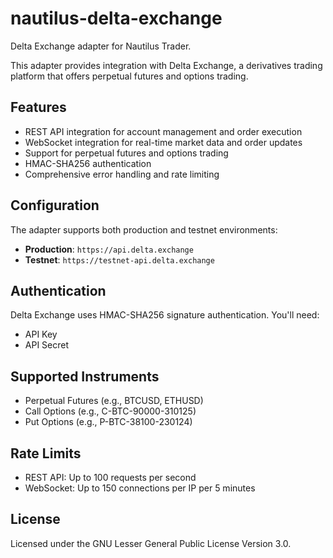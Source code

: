 # nautilus-delta-exchange

Delta Exchange adapter for Nautilus Trader.

This adapter provides integration with Delta Exchange, a derivatives trading platform
that offers perpetual futures and options trading.

## Features

- REST API integration for account management and order execution
- WebSocket integration for real-time market data and order updates
- Support for perpetual futures and options trading
- HMAC-SHA256 authentication
- Comprehensive error handling and rate limiting

## Configuration

The adapter supports both production and testnet environments:

- **Production**: `https://api.delta.exchange`
- **Testnet**: `https://testnet-api.delta.exchange`

## Authentication

Delta Exchange uses HMAC-SHA256 signature authentication. You'll need:

- API Key
- API Secret

## Supported Instruments

- Perpetual Futures (e.g., BTCUSD, ETHUSD)
- Call Options (e.g., C-BTC-90000-310125)
- Put Options (e.g., P-BTC-38100-230124)

## Rate Limits

- REST API: Up to 100 requests per second
- WebSocket: Up to 150 connections per IP per 5 minutes

## License

Licensed under the GNU Lesser General Public License Version 3.0.

